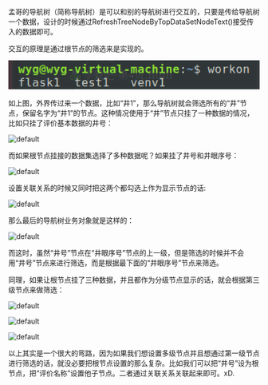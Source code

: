 孟哥的导航树（简称导航树）是可以和别的导航树进行交互的，只要是传给导航树一个数据，设计的时候通过RefreshTreeNodeByTopDataSetNodeText()接受传入的数据即可。

交互的原理是通过根节点的筛选来是实现的。

![default](https://github.com/wangyangang/wangyangang.github.io/blob/master/Images/1.png)

<div align="center" src="https://github.com/wangyangang/wangyangang.github.io/blob/master/Images/1.png"></div>

如上图，外界传过来一个数据，比如“井1”，那么导航树就会筛选所有的“井”节点，保留名字为“井1”的节点。这种情况使用于“井”节点只挂了一种数据的情况，比如只挂了评价基本数据的井号：

![default](https://github.com/wangyangang/wangyangang.github.io/blob/master/Images/2.png)

而如果根节点挂接的数据集选择了多种数据呢？如果挂了井号和井眼序号：

![default](https://github.com/wangyangang/wangyangang.github.io/blob/master/Images/3.png)

设置关联关系的时候又同时把这两个都勾选上作为显示节点的话:

![default](https://github.com/wangyangang/wangyangang.github.io/blob/master/Images/4.png)

那么最后的导航树业务对象就是这样的：

![default](https://github.com/wangyangang/wangyangang.github.io/blob/master/Images/5.png)

而这时，虽然“井号”节点在“井眼序号”节点的上一级，但是筛选的时候并不会用“井号”节点来进行筛选，而是根据最下面的“井眼序号”节点来筛选。

同理，如果让根节点挂了三种数据，并且都作为分级节点显示的话，就会根据第三级节点来做筛选：

![default](https://github.com/wangyangang/wangyangang.github.io/blob/master/Images/6.png)

![default](https://github.com/wangyangang/wangyangang.github.io/blob/master/Images/7.png)

![default](https://github.com/wangyangang/wangyangang.github.io/blob/master/Images/8.png)

以上其实是一个很大的弯路，因为如果我们想设置多级节点并且想通过第一级节点进行筛选的话，就没必要把根节点设置的那么复杂。比如我们可以把“井号”设为根节点，把“评价名称”设置他子节点。二者通过关联关系关联起来即可。xD.
